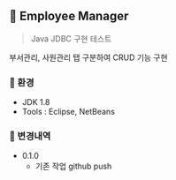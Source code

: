## 📁 Employee Manager
> Java JDBC 구현 테스트  

부서관리, 사원관리 탭 구분하여 CRUD 기능 구현

### 📑 환경
- JDK 1.8
- Tools : Eclipse, NetBeans

### 📑 변경내역
- 0.1.0
  - 기존 작업 github push